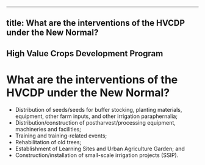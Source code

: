 --- 
 title: What are the interventions of the HVCDP under the New Normal?
 ---

## High Value Crops Development Program

# What are the interventions of the HVCDP under the New Normal?


 - Distribution of  seeds/seeds for buffer stocking, planting materials, equipment, other farm inputs, and other irrigation paraphernalia;
 - Distribution/construction of postharvest/processing equipment, machineries and facilities;
 - Training and training-related events;
 - Rehabilitation of old trees;
 - Establishment of Learning Sites and Urban Agriculture Garden; and
 - Construction/installation of small-scale irrigation projects (SSIP).
